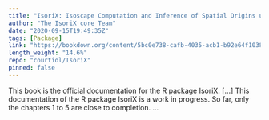 ```yaml
---
title: "IsoriX: Isoscape Computation and Inference of Spatial Origins using R"
author: "The IsoriX core Team"
date: "2020-09-15T19:49:35Z"
tags: [Package]
link: "https://bookdown.org/content/5bc0e738-cafb-4035-acb1-b92e64f10389/"
length_weight: "14.6%"
repo: "courtiol/IsoriX"
pinned: false
---
```


This book is the official documentation for the R package IsoriX. [...] This documentation of the R package IsoriX is a work in progress.
So far, only the chapters 1 to 5 are close to completion.  ...
